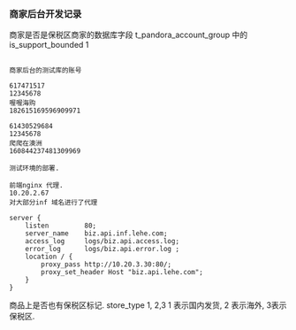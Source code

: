 ### 商家后台开发记录

商家是否是保税区商家的数据库字段 t_pandora_account_group  中的 is_support_bounded  1

```

商家后台的测试库的账号

617471517
12345678
喔喔海购
182615169596909971

61430529684
12345678
爬爬在澳洲
160844237481309969

测试环境的部署.

前端nginx 代理.
10.20.2.67
对大部分inf 域名进行了代理

server {
    listen         80;
    server_name    biz.api.inf.lehe.com;
    access_log     logs/biz.api.access.log;
    error_log      logs/biz.api.error.log ;
    location / {
        proxy_pass http://10.20.3.30:80/;
        proxy_set_header Host "biz.api.lehe.com";
    }
}
```

商品上是否也有保税区标记.
store_type 1, 2,3 1 表示国内发货, 2 表示海外, 3表示保税区.
